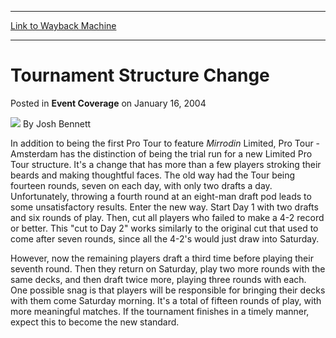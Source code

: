 
---
[Link to Wayback Machine](https://web.archive.org/web/20171029023308/https://magic.wizards.com/en/articles/archive/event-coverage/tournament-structure-change-2004-01-16)

[_metadata_:author]:- "Josh Bennett"
[_metadata_:description]:- "In addition to being the first Pro Tour to feature Mirrodin Limited, Pro Tour - Amsterdam has the distinction of being the trial run for a new Limited Pro Tour structure. It's a change that has more than a few players stroking their beards and making thoughtful faces. The old way had the Tour being fourteen rounds, seven on each day, with only two drafts a day. Unfortunately, throwing a fourth round at an eight-man draft pod leads to some unsatisfactory results. Enter the new way. Start Day 1 with two drafts and six rounds of play."
[_metadata_:generator]:- "Drupal 7 (http://drupal.org)"
[_metadata_:node]:- "795406"
[_metadata_:publish_date]:- "2004-01-16"
[_metadata_:source]:- "div-main-content"
[_metadata_:title]:- "Tournament Structure Change"
[_metadata_:wayback_capture_timestamp]:- "2017-10-29 02:33:08"
[_metadata_:wayback_raw_url]:- "https://web.archive.org/web/20171029023308id_/https://magic.wizards.com/en/articles/archive/event-coverage/tournament-structure-change-2004-01-16"
[_metadata_:wayback_url]:- "https://magic.wizards.com/en/articles/archive/event-coverage/tournament-structure-change-2004-01-16"
---


Tournament Structure Change
===========================



 Posted in **Event Coverage**
 on January 16, 2004 






![](https://media.magic.wizards.com/styles/auth_small/public/images/person/authorpic_joshbennett.jpg)
By Josh Bennett











In addition to being the first Pro Tour to feature *Mirrodin* Limited, Pro Tour - Amsterdam has the distinction of being the trial run for a new Limited Pro Tour structure. It's a change that has more than a few players stroking their beards and making thoughtful faces. The old way had the Tour being fourteen rounds, seven on each day, with only two drafts a day. Unfortunately, throwing a fourth round at an eight-man draft pod leads to some unsatisfactory results. Enter the new way. Start Day 1 with two drafts and six rounds of play. Then, cut all players who failed to make a 4-2 record or better. This "cut to Day 2" works similarly to the original cut that used to come after seven rounds, since all the 4-2's would just draw into Saturday.

However, now the remaining players draft a third time before playing their seventh round. Then they return on Saturday, play two more rounds with the same decks, and then draft twice more, playing three rounds with each. One possible snag is that players will be responsible for bringing their decks with them come Saturday morning. It's a total of fifteen rounds of play, with more meaningful matches. If the tournament finishes in a timely manner, expect this to become the new standard.







